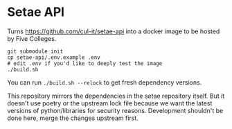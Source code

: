 # Setae API

Turns https://github.com/cul-it/setae-api into a docker image to be hosted by Five Colleges.

```
git submodule init
cp setae-api/.env.example .env
# edit .env if you'd like to deeply test the image
./build.sh
```

You can run `./build.sh --relock` to get fresh dependency versions.

This repository mirrors the dependencies in the setae repository itself.
But it doesn't use poetry or the upstream lock file because we want the latest versions of python/libraries for security reasons.
Development shouldn't be done here, merge the changes upstream first.
